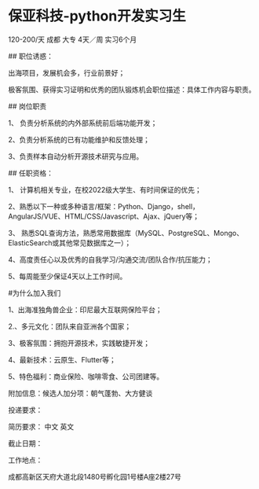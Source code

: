 # 保亚科技-python开发实习生

120-200/天 成都 大专 4天／周 实习6个月

\## 职位诱惑：

出海项目，发展机会多，行业前景好；

极客氛围、获得实习证明和优秀的团队锻炼机会职位描述：具体工作内容与职责。



\## 岗位职责

1、 负责分析系统的内外部系统前后端功能开发；

2、负责分析系统的已有功能维护和反馈处理；

3、负责样本自动分析开源技术研究与应用。



\## 任职资格：

1、 计算机相关专业，在校2022级大学生、有时间保证的优先；

2、熟悉以下一种或多种语言/框架：Python、Django，shell，AngularJS/VUE、HTML/CSS/Javascript、Ajax、jQuery等；

3、 熟悉SQL查询方法，熟悉常用数据库（MySQL、PostgreSQL、Mongo、ElasticSearch或其他常见数据库之一）；

4、高度责任心以及优秀的自我学习/沟通交流/团队合作/抗压能力；

5、每周能至少保证4天以上工作时间。





\#为什么加入我们

1、出海准独角兽企业：印尼最大互联网保险平台；

2.、多元文化：团队来自亚洲各个国家；

3、极客氛围：拥抱开源技术，实践敏捷开发；

4、最新技术：云原生、Flutter等；

5、特色福利：商业保险、咖啡零食、公司团建等。



附加信息：候选人加分项：朝气蓬勃、大方健谈





投递要求：

简历要求： 中文 英文

截止日期：

工作地点：

成都高新区天府大道北段1480号孵化园1号楼A座2楼27号